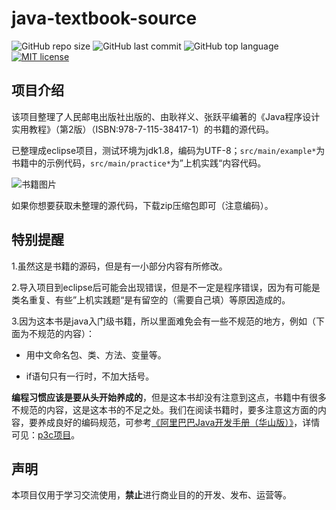 # java-textbook-source

![GitHub repo size](https://img.shields.io/github/repo-size/yansheng836/java-textbook-source.svg) ![GitHub last commit](https://img.shields.io/github/last-commit/yansheng836/java-textbook-source.svg) ![GitHub top language](https://img.shields.io/github/languages/top/yansheng836/java-textbook-source.svg) [![MIT license](https://img.shields.io/github/license/yansheng836/java-textbook-source.svg)](https://github.com/yansheng836/java-textbook-source/blob/master/LICENSE.txt)

## 项目介绍

该项目整理了人民邮电出版社出版的、由耿祥义、张跃平编著的《Java程序设计实用教程》（第2版）（ISBN:978-7-115-38417-1）的书籍的源代码。

已整理成eclipse项目，测试环境为jdk1.8，编码为UTF-8；`src/main/example*`为书籍中的示例代码，`src/main/practice*`为”上机实践“内容代码。

![书籍图片](https://img11.360buyimg.com/n0/jfs/t1633/82/263571967/127638/8cb64d8e/556c320bNfe8389b6.jpg)

如果你想要获取未整理的源代码，下载zip压缩包即可（注意编码）。



## 特别提醒

1.虽然这是书籍的源码，但是有一小部分内容有所修改。

2.导入项目到eclipse后可能会出现错误，但是不一定是程序错误，因为有可能是类名重复、有些”上机实践题“是有留空的（需要自己填）等原因造成的。

3.因为这本书是java入门级书籍，所以里面难免会有一些不规范的地方，例如（下面为不规范的内容）：

- 用中文命名包、类、方法、变量等。

- if语句只有一行时，不加大括号。

**编程习惯应该是要从头开始养成的**，但是这本书却没有注意到这点，书籍中有很多不规范的内容，这是这本书的不足之处。我们在阅读书籍时，要多注意这方面的内容，要养成良好的编码规范，可参考[《阿里巴巴Java开发手册（华山版）》](https://github.com/yansheng836/java-textbook-source/blob/master/阿里巴巴Java开发手册（华山版）.pdf)，详情可见：[p3c项目](https://github.com/alibaba/p3c)。



## 声明

本项目仅用于学习交流使用，**禁止**进行商业目的的开发、发布、运营等。


